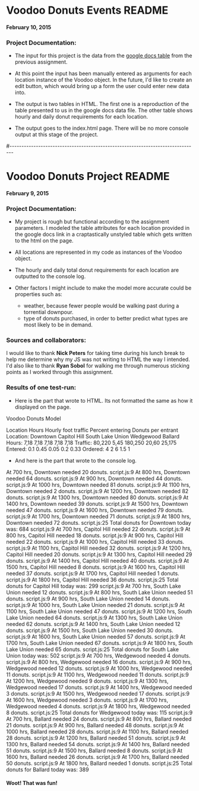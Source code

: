 # Voodoo Donuts Events README

#### February 10, 2015

### Project Documentation:

* The input for this project is the data from the [google docs table](https://docs.google.com/a/codefellows.com/spreadsheets/d/1JxWujsnj2uBpd5UaNkUY6DZFKIh0MBo0nuK9OY9txfg/edit?usp=sharing) from the previous assignment.

* At this point the input has been manually entered as arguments for each location instance of the Voodoo object. In the future, I'd like to create an edit button, which would bring up a form the user could enter new data into.

* The output is two tables in HTML. The first one is a reproduction of the table presented to us in the google docs data file. The other table shows hourly and daily donut requirements for each location.

* The output goes to the index.html page. There will be no more console output at this stage of the project.

#-------------------------------------------------------------------------------

# Voodoo Donuts Project README

#### February 9, 2015

### Project Documentation:

* My project is rough but functional according to the assignment parameters. I modeled the table attributes for each location provided in the google docs link in a craptastically unstyled table which gets written to the html on the page.

* All locations are represented in my code as instances of the Voodoo object.

* The hourly and daily total donut requirements for each location are outputted to the console log.

* Other factors I might include to make the model more accurate could be properties such as:
  * weather, because fewer people would be walking past during a torrential downpour.
  * type of donuts purchased, in order to better predict what types are most likely to be in demand.

### Sources and collaborators:

I would like to thank **Nick Peters** for taking time during his lunch break to help me determine why my JS was not writing to HTML the way I intended. I'd also like to thank **Ryan Sobol** for walking me through numerous sticking points as I worked through this assignment.

### Results of one test-run:

* Here is the part that wrote to HTML. Its not formatted the same as how it displayed on the page.

Voodoo Donuts Model

Location  Hours Hourly foot traffic Percent entering  Donuts per entrant
Location: Downtown  Capitol Hill  South Lake Union  Wedgewood Ballard
Hours:  7,18  7,18  7,18  7,18  7,18
Traffic:  80,220  5,45  180,250 20,60 25,175
Entered:  0.1 0.45  0.05  0.2 0.33
Ordered:  4 2 6 1.5 1

* And here is the part that wrote to the console log.

At 700 hrs, Downtown needed 20 donuts.
script.js:9 At 800 hrs, Downtown needed 64 donuts.
script.js:9 At 900 hrs, Downtown needed 44 donuts.
script.js:9 At 1000 hrs, Downtown needed 81 donuts.
script.js:9 At 1100 hrs, Downtown needed 2 donuts.
script.js:9 At 1200 hrs, Downtown needed 82 donuts.
script.js:9 At 1300 hrs, Downtown needed 80 donuts.
script.js:9 At 1400 hrs, Downtown needed 39 donuts.
script.js:9 At 1500 hrs, Downtown needed 47 donuts.
script.js:9 At 1600 hrs, Downtown needed 79 donuts.
script.js:9 At 1700 hrs, Downtown needed 71 donuts.
script.js:9 At 1800 hrs, Downtown needed 72 donuts.
script.js:25 Total donuts for Downtown today was: 684
script.js:9 At 700 hrs, Capitol Hill needed 22 donuts.
script.js:9 At 800 hrs, Capitol Hill needed 18 donuts.
script.js:9 At 900 hrs, Capitol Hill needed 22 donuts.
script.js:9 At 1000 hrs, Capitol Hill needed 33 donuts.
script.js:9 At 1100 hrs, Capitol Hill needed 32 donuts.
script.js:9 At 1200 hrs, Capitol Hill needed 20 donuts.
script.js:9 At 1300 hrs, Capitol Hill needed 29 donuts.
script.js:9 At 1400 hrs, Capitol Hill needed 40 donuts.
script.js:9 At 1500 hrs, Capitol Hill needed 8 donuts.
script.js:9 At 1600 hrs, Capitol Hill needed 37 donuts.
script.js:9 At 1700 hrs, Capitol Hill needed 1 donuts.
script.js:9 At 1800 hrs, Capitol Hill needed 36 donuts.
script.js:25 Total donuts for Capitol Hill today was: 299
script.js:9 At 700 hrs, South Lake Union needed 12 donuts.
script.js:9 At 800 hrs, South Lake Union needed 51 donuts.
script.js:9 At 900 hrs, South Lake Union needed 14 donuts.
script.js:9 At 1000 hrs, South Lake Union needed 21 donuts.
script.js:9 At 1100 hrs, South Lake Union needed 47 donuts.
script.js:9 At 1200 hrs, South Lake Union needed 64 donuts.
script.js:9 At 1300 hrs, South Lake Union needed 62 donuts.
script.js:9 At 1400 hrs, South Lake Union needed 12 donuts.
script.js:9 At 1500 hrs, South Lake Union needed 30 donuts.
script.js:9 At 1600 hrs, South Lake Union needed 57 donuts.
script.js:9 At 1700 hrs, South Lake Union needed 67 donuts.
script.js:9 At 1800 hrs, South Lake Union needed 65 donuts.
script.js:25 Total donuts for South Lake Union today was: 502
script.js:9 At 700 hrs, Wedgewood needed 4 donuts.
script.js:9 At 800 hrs, Wedgewood needed 16 donuts.
script.js:9 At 900 hrs, Wedgewood needed 12 donuts.
script.js:9 At 1000 hrs, Wedgewood needed 11 donuts.
script.js:9 At 1100 hrs, Wedgewood needed 11 donuts.
script.js:9 At 1200 hrs, Wedgewood needed 9 donuts.
script.js:9 At 1300 hrs, Wedgewood needed 17 donuts.
script.js:9 At 1400 hrs, Wedgewood needed 3 donuts.
script.js:9 At 1500 hrs, Wedgewood needed 17 donuts.
script.js:9 At 1600 hrs, Wedgewood needed 3 donuts.
script.js:9 At 1700 hrs, Wedgewood needed 4 donuts.
script.js:9 At 1800 hrs, Wedgewood needed 8 donuts.
script.js:25 Total donuts for Wedgewood today was: 115
script.js:9 At 700 hrs, Ballard needed 24 donuts.
script.js:9 At 800 hrs, Ballard needed 21 donuts.
script.js:9 At 900 hrs, Ballard needed 48 donuts.
script.js:9 At 1000 hrs, Ballard needed 28 donuts.
script.js:9 At 1100 hrs, Ballard needed 28 donuts.
script.js:9 At 1200 hrs, Ballard needed 51 donuts.
script.js:9 At 1300 hrs, Ballard needed 54 donuts.
script.js:9 At 1400 hrs, Ballard needed 51 donuts.
script.js:9 At 1500 hrs, Ballard needed 8 donuts.
script.js:9 At 1600 hrs, Ballard needed 26 donuts.
script.js:9 At 1700 hrs, Ballard needed 50 donuts.
script.js:9 At 1800 hrs, Ballard needed 1 donuts.
script.js:25 Total donuts for Ballard today was: 389

#### Woot! That was fun!

